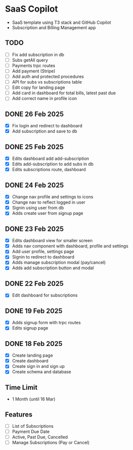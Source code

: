 # SaaS Copilot

- SaaS template using T3 stack and GitHub Copilot
- Subscription and Billing Management app

## TODO
- [ ] Fix add subscription in db
- [ ] Subs getAll query
- [ ] Payments trpc routes
- [ ] Add payment (Stripe)
- [ ] Add auth and protected procedures
- [ ] API for subs vs subscriptions table
- [ ] Edit copy for landing page
- [ ] Add card in dashboard for total bills, latest past due
- [ ] Add correct name in profile icon

## DONE 26 Feb 2025
- [x] Fix login and redirect to dashboard
- [x] Add subscription and save to db

## DONE 25 Feb 2025
- [x] Edits dashboard add add-subscription
- [x] Edits add-subscription to add subs in db
- [x] Edits subscriptions route, dashboard

## DONE 24 Feb 2025
- [x] Change nav profile and settings to icons
- [x] Change nav to reflect logged in user
- [x] Signin using user from db
- [x] Adds create user from signup page

## DONE 23 Feb 2025
- [x] Edits dashboard view for smaller screen
- [x] Adds nav component with dashboard, profile and settings
- [x] Add user profile, settings page
- [x] Signin to redirect to dashboard
- [x] Adds manage subscription modal (pay/cancel)
- [x] Adds add subscription button and modal

## DONE 22 Feb 2025
- [x] Edit dashboard for subscriptions

## DONE 19 Feb 2025
- [x] Adds signup form with trpc routes
- [x] Edits signup page

## DONE 18 Feb 2025
- [x] Create landing page
- [x] Create dashboard
- [x] Create sign in and sign up
- [x] Create schema and database

## Time Limit
- 1 Month (until 16 Mar)

## Features
- [ ] List of Subscriptions
- [ ] Payment Due Date
- [ ] Active, Past Due, Cancelled
- [ ] Manage Subscriptions (Pay or Cancel)
